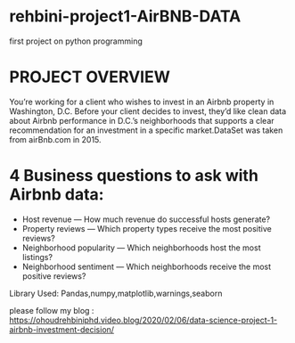 # rehbini-project1-AirBNB-DATA
first project on python programming 

# PROJECT OVERVIEW
You’re working for a client who wishes to invest in an Airbnb property in Washington, D.C. Before your client decides to invest, they’d like clean data about Airbnb performance in D.C.’s neighborhoods that supports a clear recommendation for an investment in a specific market.DataSet was taken from airBnb.com in 2015. 

# 4 Business questions to ask with Airbnb data:

- Host revenue — How much revenue do successful hosts generate? 
- Property reviews — Which property types receive the most positive reviews?
- Neighborhood popularity — Which neighborhoods host the most listings?
- Neighborhood sentiment — Which neighborhoods receive the most positive reviews?

Library Used: Pandas,numpy,matplotlib,warnings,seaborn

please follow my blog : https://ohoudrehbiniphd.video.blog/2020/02/06/data-science-project-1-airbnb-investment-decision/ 

